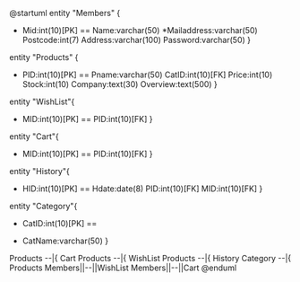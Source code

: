 @startuml
entity "Members" {
+ Mid:int(10)[PK]
==
Name:varchar(50)
*Mailaddress:varchar(50)
Postcode:int(7)
Address:varchar(100)
Password:varchar(50)
}


entity "Products" {
+ PID:int(10)[PK]
==
Pname:varchar(50)
CatID:int(10)[FK]
Price:int(10)
Stock:int(10)
Company:text(30)
Overview:text(500)
}

entity "WishList"{
+ MID:int(10)[PK]
==
PID:int(10)[FK]
}

entity "Cart"{
+ MID:int(10)[PK]
==
PID:int(10)[FK]
}

entity "History"{
+ HID:int(10)[PK]
==
Hdate:date(8)
PID:int(10)[FK]
MID:int(10)[FK]
}

entity "Category"{
+ CatID:int(10)[PK]
==
* CatName:varchar(50)
}


Products --|{ Cart
Products --|{ WishList
Products --|{ History
Category --|{ Products
Members||--||WishList
Members||--||Cart
@enduml
